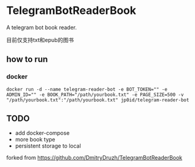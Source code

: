 # TelegramBotReaderBook
A telegram bot book reader. 

目前仅支持txt和epub的图书

## how to run
### docker

```shell
docker run -d --name telegram-reader-bot -e BOT_TOKEN="" -e ADMIN_ID="" -e BOOK_PATH="/path/yourbook.txt" -e PAGE_SIZE=500 -v "/path/yourbook.txt":"/path/yourbook.txt" jp0id/telegram-reader-bot
```

## TODO
- add docker-compose
- more book type
- persistent storage to local

forked from https://github.com/DmitryDruzh/TelegramBotReaderBook
